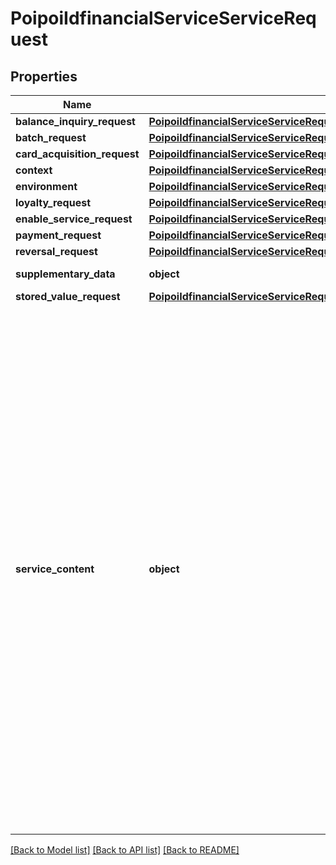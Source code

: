 # PoipoiIdfinancialServiceServiceRequest

## Properties
Name | Type | Description | Notes
------------ | ------------- | ------------- | -------------
**balance_inquiry_request** | [**PoipoiIdfinancialServiceServiceRequestBalanceInquiryRequest**](PoipoiIdfinancialServiceServiceRequestBalanceInquiryRequest.md) |  | [optional] 
**batch_request** | [**PoipoiIdfinancialServiceServiceRequestBatchRequest**](PoipoiIdfinancialServiceServiceRequestBatchRequest.md) |  | [optional] 
**card_acquisition_request** | [**PoipoiIdfinancialServiceServiceRequestCardAcquisitionRequest**](PoipoiIdfinancialServiceServiceRequestCardAcquisitionRequest.md) |  | [optional] 
**context** | [**PoipoiIdfinancialServiceServiceRequestContext**](PoipoiIdfinancialServiceServiceRequestContext.md) |  | 
**environment** | [**PoipoiIdfinancialServiceServiceRequestEnvironment**](PoipoiIdfinancialServiceServiceRequestEnvironment.md) |  | 
**loyalty_request** | [**PoipoiIdfinancialServiceServiceRequestLoyaltyRequest**](PoipoiIdfinancialServiceServiceRequestLoyaltyRequest.md) |  | [optional] 
**enable_service_request** | [**PoipoiIdfinancialServiceServiceRequestEnableServiceRequest**](PoipoiIdfinancialServiceServiceRequestEnableServiceRequest.md) |  | [optional] 
**payment_request** | [**PoipoiIdfinancialServiceServiceRequestPaymentRequest**](PoipoiIdfinancialServiceServiceRequestPaymentRequest.md) |  | [optional] 
**reversal_request** | [**PoipoiIdfinancialServiceServiceRequestReversalRequest**](PoipoiIdfinancialServiceServiceRequestReversalRequest.md) |  | [optional] 
**supplementary_data** | **object** | Additional information incorporated as an extension to the message. | [optional] 
**stored_value_request** | [**PoipoiIdfinancialServiceServiceRequestBalanceInquiryRequestStoredValueAccountRequest**](PoipoiIdfinancialServiceServiceRequestBalanceInquiryRequestStoredValueAccountRequest.md) |  | [optional] 
**service_content** | **object** | List of specific services for ServiceRequest&lt;br/&gt;- **FSPQ: FinancialPaymentRequest**  : *The Sale System requests to the POI System to perform a payment(Purchase/Refund/PWCB/MOTO Payment/...).*&lt;br/&gt;- **FSRQ: FinancialReversalRequest**  : *The Sale System requests to the POI System to perform a reversal partial or complete to cancel a former payment service.*&lt;br/&gt;- **FSIQ: FinancialBalanceInquiryRequest**  : *The Sale System requests to the POI System to perform balance inquiry on the main account.*&lt;br/&gt;- **FSBQ: FinancialBatchRequest**  : *The Batch message pair is used to request or get the result of transactions (payment, loyalty and reversal) performed without connection to the Sale system (Payment delivery).*&lt;br/&gt;- **FSLQ: FinancialLoyaltyRequest**  : *The Sale System requests to the POI System a loyalty service like loading or redeem.*&lt;br/&gt;- **FSVQ: FinancialStoredValueRequest**  : *The Sale System requests to the POI System to manage a stored value card or account (eg. Load, Payment, Reimbursement).*&lt;br/&gt;- **FSEQ: FinancialEnableServiceRequest**  : *The Sale System requests to the POI System to enable a service on its side.*&lt;br/&gt;- **FSAQ: FinancialCardAcquisitionRequest**  : *The Sale System requests to the POI System to handle a card data acquisition on the card reader.*&lt;br/&gt;- **FSCQ: FinancialReconciliationRequest**  : *The Sale System request to the POI System different kinds of transaction reconciliation. *&lt;br/&gt; | 

[[Back to Model list]](../README.md#documentation-for-models) [[Back to API list]](../README.md#documentation-for-api-endpoints) [[Back to README]](../README.md)

